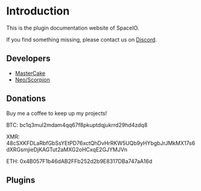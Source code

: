 # Introduction

This is the plugin documentation website of SpaceIO.

If you find something missing, please contact us on [Discord](https://discord.spaceio.xyz/).

## Developers

* [MasterCake](https://www.spigotmc.org/members/mastercake.29634/)
* [Neo/Scorpion](https://www.spigotmc.org/members/scorpion.40073/)

## Donations

Buy me a coffee to keep up my projects!

BTC: bc1q3mul2mdam4qq67f8pkuptdqjukrrd29hd4zdq8

XMR: 48cSXKFDLaRbfGbSsYEtPD76xctQhDvHrRKW5UQb9yHYbgbJrJMkMX17s6dXRGsmjieDjKAGTut2aMXG2oHCxqE2GJYMJVn

ETH: 0x4B057F1b46dAB2FFb252d2b9E8317DBa747aA16d

<Icon src="qr_code_btc.png" caption="BTC" href=""></Icon>
<Icon src="qr_code_xmr.png" caption="XMR" href=""></Icon>
<Icon src="qr_code_eth.png" caption="ETH" href=""></Icon>

## Plugins

<Icon src="advancedoregen.jpg" caption="AdvancedOreGen" href="../plugin/advancedoregen/"></Icon>
<Icon src="safarinet.jpg" caption="SafariNet" href="../plugin/safarinet/"></Icon>
<Icon src="dropedit2.jpg" caption="DropEdit2" href="../plugin/dropedit2/"></Icon>
<Icon src="customoregen.jpg" caption="CustomOreGen" href="../plugin/customoregen/"></Icon>
<Icon src="serverpolls.jpg" caption="ServerPolls" href="../plugin/serverpolls/"></Icon>
<Icon src="ushop.jpg" caption="uShop" href="../plugin/ushop/"></Icon>
